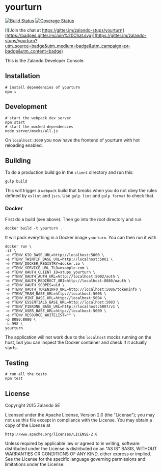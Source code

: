 # yourturn

[![Build Status](https://travis-ci.org/zalando-stups/yourturn.svg?branch=master)](https://travis-ci.org/zalando-stups/yourturn) [![Coverage Status](https://coveralls.io/repos/zalando-stups/yourturn/badge.svg?branch=master)](https://coveralls.io/r/zalando-stups/yourturn?branch=master)

[![Join the chat at https://gitter.im/zalando-stups/yourturn](https://badges.gitter.im/Join%20Chat.svg)](https://gitter.im/zalando-stups/yourturn?utm_source=badge&utm_medium=badge&utm_campaign=pr-badge&utm_content=badge)

This is the Zalando Developer Console.

## Installation

    # install dependencies of yourturn
    npm i

## Development

    # start the webpack dev server
    npm start
    # start the mocked dependencies
    node server/mocks/all.js

On `localhost:3000` you now have the frontend of yourturn with hot reloading enabled.

## Building

To do a production build go in the `client` directory and run this:

    gulp build

This will trigger a `webpack` build that breaks when you do not obey the rules defined by `eslint` and `jscs`. Use `gulp lint` and `gulp format` to check that.

### Docker

First do a build (see above). Then go into the root directory and run

    docker build -t yourturn .

It will pack everything in a Docker image `yourturn`. You can then run it with

    docker run \
    -it \
    -e YTENV_KIO_BASE_URL=http://localhost:5000 \
    -e YTENV_TWINTIP_BASE_URL=http://localhost:5001 \
    -e YTENV_DOCKER_REGISTRY=docker.io \
    -e YTENV_SERVICE_URL_TLD=example.com \
    -e YTENV_OAUTH_CLIENT_ID=stups_yourturn \
    -e YTENV_OAUTH_AUTH_URL=http://localhost:5002/auth \
    -e YTENV_OAUTH_REDIRECT_URI=http://localhost:8080/oauth \
    -e YTENV_OAUTH_SCOPES=uid \
    -e YTENV_OAUTH_TOKENINFO_URL=http://localhost:5006/tokeninfo \
    -e YTENV_TEAM_BASE_URL=http://localhost:5005 \
    -e YTENV_MINT_BASE_URL=http://localhost:5004 \
    -e YTENV_ESSENTIALS_BASE_URL=http://localhost:5003 \
    -e YTENV_PIERONE_BASE_URL=http://localhost:5007/v1 \
    -e YTENV_USER_BASE_URL=http://localhost:5009 \
    -e YTENV_RESOURCE_WHITELIST="" \
    -p 8080:8080 \
    -u 998 \
    yourturn

The application will not work due to the `localhost` mocks running on the host, but you can inspect the Docker container and check if it actually starts.

## Testing

    # run all the tests
    npm test

## License

Copyright 2015 Zalando SE

Licensed under the Apache License, Version 2.0 (the "License");
you may not use this file except in compliance with the License.
You may obtain a copy of the License at

    http://www.apache.org/licenses/LICENSE-2.0

Unless required by applicable law or agreed to in writing, software
distributed under the License is distributed on an "AS IS" BASIS,
WITHOUT WARRANTIES OR CONDITIONS OF ANY KIND, either express or implied.
See the License for the specific language governing permissions and
limitations under the License.
